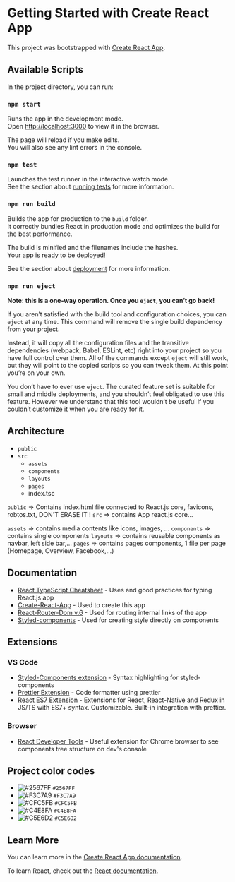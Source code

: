 # Getting Started with Create React App

This project was bootstrapped with [Create React App](https://github.com/facebook/create-react-app).

## Available Scripts

In the project directory, you can run:

### `npm start`

Runs the app in the development mode.\
Open [http://localhost:3000](http://localhost:3000) to view it in the browser.

The page will reload if you make edits.\
You will also see any lint errors in the console.

### `npm test`

Launches the test runner in the interactive watch mode.\
See the section about [running tests](https://facebook.github.io/create-react-app/docs/running-tests) for more information.

### `npm run build`

Builds the app for production to the `build` folder.\
It correctly bundles React in production mode and optimizes the build for the best performance.

The build is minified and the filenames include the hashes.\
Your app is ready to be deployed!

See the section about [deployment](https://facebook.github.io/create-react-app/docs/deployment) for more information.

### `npm run eject`

**Note: this is a one-way operation. Once you `eject`, you can’t go back!**

If you aren’t satisfied with the build tool and configuration choices, you can `eject` at any time. This command will remove the single build dependency from your project.

Instead, it will copy all the configuration files and the transitive dependencies (webpack, Babel, ESLint, etc) right into your project so you have full control over them. All of the commands except `eject` will still work, but they will point to the copied scripts so you can tweak them. At this point you’re on your own.

You don’t have to ever use `eject`. The curated feature set is suitable for small and middle deployments, and you shouldn’t feel obligated to use this feature. However we understand that this tool wouldn’t be useful if you couldn’t customize it when you are ready for it.

## Architecture

- `public`
- `src`
  - `assets`
  - `components`
  - `layouts`
  - `pages`
  - index.tsc

`public` => Contains index.html file connected to React.js core, favicons, robtos.txt, DON'T ERASE IT !
`src` => contains App react.js core...

`assets` => contains media contents like icons, images, ...
`components` => contains single components
`layouts` => contains reusable components as navbar, left side bar,...
`pages` => contains pages components, 1 file per page (Homepage, Overview, Facebook,...)

## Documentation

- [React TypeScript Cheatsheet](https://react-typescript-cheatsheet.netlify.app/) - Uses and good practices for typing React.js app
- [Create-React-App](https://create-react-app.dev/docs/getting-started/) - Used to create this app
- [React-Router-Dom v.6](https://reactrouter.com/) - Used for routing internal links of the app
- [Styled-components](https://styled-components.com/) - Used for creating style directly on components

## Extensions

### VS Code

- [Styled-Components extension](https://marketplace.visualstudio.com/items?itemName=styled-components.vscode-styled-components) - Syntax highlighting for styled-components
- [Prettier Extension](https://marketplace.visualstudio.com/items?itemName=esbenp.prettier-vscode) - Code formatter using prettier
- [React ES7 Extension](https://marketplace.visualstudio.com/items?itemName=dsznajder.es7-react-js-snippets) - Extensions for React, React-Native and Redux in JS/TS with ES7+ syntax. Customizable. Built-in integration with prettier.

### Browser

- [React Developer Tools](https://chrome.google.com/webstore/detail/react-developer-tools/fmkadmapgofadopljbjfkapdkoienihi/related) - Useful extension for Chrome browser to see components tree structure on dev's console

## Project color codes

- ![#2567FF](https://via.placeholder.com/15/2567FF/000000?text=+) `#2567FF`
- ![#F3C7A9](https://via.placeholder.com/15/F3C7A9/000000?text=+) `#F3C7A9`
- ![#CFC5FB](https://via.placeholder.com/15/CFC5FB/000000?text=+) `#CFC5FB`
- ![#C4E8FA](https://via.placeholder.com/15/C4E8FA/000000?text=+) `#C4E8FA`
- ![#C5E6D2](https://via.placeholder.com/15/C5E6D2/000000?text=+) `#C5E6D2`


## Learn More

You can learn more in the [Create React App documentation](https://facebook.github.io/create-react-app/docs/getting-started).

To learn React, check out the [React documentation](https://reactjs.org/).
